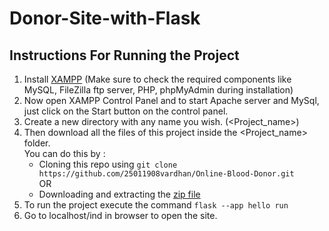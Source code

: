 # Donor-Site-with-Flask
## Instructions For Running the Project

1) Install [XAMPP](https://www.apachefriends.org/index.html) (Make sure to check the required components like MySQL, FileZilla ftp server, PHP, phpMyAdmin during installation)
2) Now open XAMPP Control Panel and to start Apache server and MySql, just click on the Start button on the control panel.
4) Create a new directory with any name you wish. (<Project_name>)
5) Then download all the files of this project inside the <Project_name> folder. <br>
   You can do this by :
   - Cloning this repo using `git clone https://github.com/25011908vardhan/Online-Blood-Donor.git` <br>
   OR <br>
   - Downloading and extracting the [zip file](https://github.com/25011908vardhan/Online-Blood-Donor/archive/refs/heads/main.zip)
6) To run the project execute the command `flask --app hello run`
7) Go to localhost/ind in browser to open the site.  

